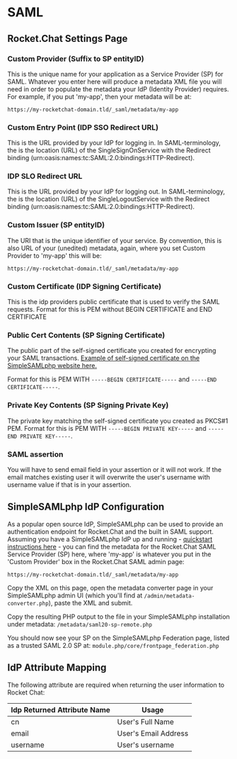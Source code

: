 # SAML

## Rocket.Chat Settings Page

### Custom Provider (Suffix to SP entityID)

This is the unique name for your application as a Service Provider (SP) for SAML. Whatever you enter here will produce a metadata XML file you will need in order to populate the metadata your IdP (Identity Provider) requires. For example, if you put 'my-app', then your metadata will be at:

`https://my-rocketchat-domain.tld/_saml/metadata/my-app`

### Custom Entry Point (IDP SSO Redirect URL)

This is the URL provided by your IdP for logging in. In SAML-terminology, the is the location (URL) of the SingleSignOnService with the Redirect binding (urn:oasis:names:tc:SAML:2.0:bindings:HTTP-Redirect).

### IDP SLO Redirect URL

This is the URL provided by your IdP for logging out. In SAML-terminology, the is the location (URL) of the SingleLogoutService with the Redirect binding (urn:oasis:names:tc:SAML:2.0:bindings:HTTP-Redirect).

### Custom Issuer (SP entityID)

The URI that is the unique identifier of your service. By convention, this is also URL of your (unedited) metadata, again, where you set Custom Provider to 'my-app' this will be:

`https://my-rocketchat-domain.tld/_saml/metadata/my-app`

### Custom Certificate (IDP Signing Certificate)

This is the idp providers public certificate that is used to verify the SAML requests. Format for this is PEM without BEGIN CERTIFICATE and END CERTIFICATE

### Public Cert Contents (SP Signing Certificate)

The public part of the self-signed certificate you created for encrypting your SAML transactions. [Example of self-signed certificate on the SimpleSAMLphp website here.](https://simplesamlphp.org/docs/stable/simplesamlphp-sp#section_1_1)

Format for this is PEM WITH `-----BEGIN CERTIFICATE-----` and `-----END CERTIFICATE-----`.

### Private Key Contents (SP Signing Private Key)

The private key matching the self-signed certificate you created as PKCS#1 PEM.
Format for this is PEM WITH `-----BEGIN PRIVATE KEY-----` and `-----END PRIVATE KEY-----`.

### SAML assertion

You will have to send email field in your assertion or it will not work. If the email matches existing user it will overwrite the user's username with username value if that is in your assertion.

## SimpleSAMLphp IdP Configuration

As a popular open source IdP, SimpleSAMLphp can be used to provide an authentication endpoint for Rocket.Chat and the built in SAML support. Assuming you have a SimpleSAMLphp IdP up and running - [quickstart instructions here](https://simplesamlphp.org/docs/stable/simplesamlphp-idp) - you can find the metadata for the Rocket.Chat SAML Service Provider (SP) here, where 'my-app' is whatever you put in the 'Custom Provider' box in the Rocket.Chat SAML admin page:

`https://my-rocketchat-domain.tld/_saml/metadata/my-app`

Copy the XML on this page, open the metadata converter page in your SimpleSAMLphp admin UI (which you'll find at `/admin/metadata-converter.php`), paste the XML and submit.

Copy the resulting PHP output to the file in your SimpleSAMLphp installation under metadata: `/metadata/saml20-sp-remote.php`

You should now see your SP on the SimpleSAMLphp Federation page, listed as a trusted SAML 2.0 SP at: `module.php/core/frontpage_federation.php`

## IdP Attribute Mapping

The following attribute are required when returning the user information to Rocket Chat:

| Idp Returned Attribute Name | Usage |
| ------ | ------ |
| cn | User's Full Name |
| email | User's Email Address |
| username | User's username |
